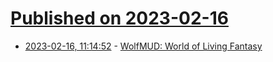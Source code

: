 # [Published on 2023-02-16](index.md)

* [2023-02-16, 11:14:52](https://news.ycombinator.com/item?id=34817321) - [WolfMUD: World of Living Fantasy](https://www.wolfmud.org/history.html)
